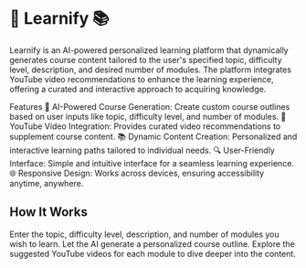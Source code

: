 # 🚀 Learnify 📚

Learnify is an AI-powered personalized learning platform that dynamically generates course content tailored to the user's specified topic, difficulty level, description, and desired number of modules. The platform integrates YouTube video recommendations to enhance the learning experience, offering a curated and interactive approach to acquiring knowledge.

Features
🧠 AI-Powered Course Generation: Create custom course outlines based on user inputs like topic, difficulty level, and number of modules.
🎥 YouTube Video Integration: Provides curated video recommendations to supplement course content.
📚 Dynamic Content Creation: Personalized and interactive learning paths tailored to individual needs.
🔍 User-Friendly Interface: Simple and intuitive interface for a seamless learning experience.
🌐 Responsive Design: Works across devices, ensuring accessibility anytime, anywhere.

## How It Works
Enter the topic, difficulty level, description, and number of modules you wish to learn.
Let the AI generate a personalized course outline.
Explore the suggested YouTube videos for each module to dive deeper into the content.

